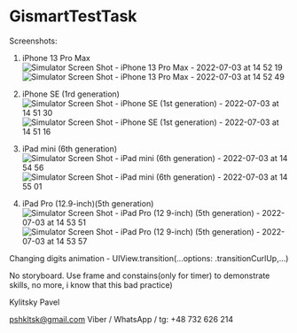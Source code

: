 # GismartTestTask

Screenshots:

1) iPhone 13 Pro Max
![Simulator Screen Shot - iPhone 13 Pro Max - 2022-07-03 at 14 52 19](https://user-images.githubusercontent.com/61557663/177040927-b94a761f-047c-45d0-95a4-768db92942fd.png)
![Simulator Screen Shot - iPhone 13 Pro Max - 2022-07-03 at 14 52 49](https://user-images.githubusercontent.com/61557663/177040933-b31caa76-114c-4686-80d6-1d1badbe68f7.png)

2) iPhone SE (1rd generation)
![Simulator Screen Shot - iPhone SE (1st generation) - 2022-07-03 at 14 51 30](https://user-images.githubusercontent.com/61557663/177040946-447cf39d-e136-4d4f-8478-496d7647490e.png)
![Simulator Screen Shot - iPhone SE (1st generation) - 2022-07-03 at 14 51 16](https://user-images.githubusercontent.com/61557663/177040953-006ffea4-f9c5-490f-ae49-61c9ab097df8.png)

3) iPad mini (6th generation)
![Simulator Screen Shot - iPad mini (6th generation) - 2022-07-03 at 14 54 56](https://user-images.githubusercontent.com/61557663/177040972-e87d3aa6-6b0c-4e22-8c57-a0ff5cfcf6be.png)
![Simulator Screen Shot - iPad mini (6th generation) - 2022-07-03 at 14 55 01](https://user-images.githubusercontent.com/61557663/177040977-ff0ee3e3-7284-4e9e-85a8-6de7035dd28a.png)

4) iPad Pro (12.9-inch)(5th generation)
![Simulator Screen Shot - iPad Pro (12 9-inch) (5th generation) - 2022-07-03 at 14 53 51](https://user-images.githubusercontent.com/61557663/177040963-38e25123-bc47-4660-919c-1c6af195ff6f.png)
![Simulator Screen Shot - iPad Pro (12 9-inch) (5th generation) - 2022-07-03 at 14 53 57](https://user-images.githubusercontent.com/61557663/177040966-87a8cc80-50a5-4eb0-8d79-0e1858d3b8f6.png)


Changing digits animation - UIView.transition(...options: .transitionCurlUp,...)

No storyboard. Use frame and constains(only for timer) to demonstrate skills, no more, i know that this bad practice)


Kylitsky Pavel

pshkltsk@gmail.com
Viber / WhatsApp / tg: +48 732 626 214

